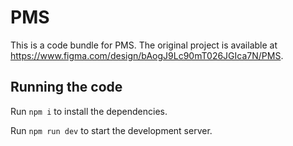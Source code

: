 
  # PMS

  This is a code bundle for PMS. The original project is available at https://www.figma.com/design/bAogJ9Lc90mT026JGIca7N/PMS.

  ## Running the code

  Run `npm i` to install the dependencies.

  Run `npm run dev` to start the development server.
  